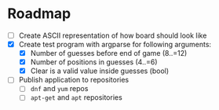 # Roadmap

- [ ] Create ASCII representation of how board should look like
- [x] Create test program with argparse for following arguments:
  - [x] Number of guesses before end of game (8..=12)
  - [x] Number of positions in guesses (4..=6)
  - [x] Clear is a valid value inside guesses (bool)
- [ ] Publish application to repositories
  - [ ] `dnf` and `yum` repos
  - [ ] `apt-get` and `apt` repositories
